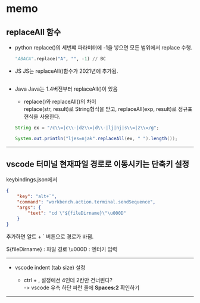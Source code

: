 # memo


## replaceAll 함수
- python
    replace()의 세번쨰 파라미터에 -1을 넣으면 모든 범위에서 replace 수행.
    ```py
    "ABACA".replace("A", "", -1) // BC
    ```

- JS
    JS는 replaceAll()함수가 2021년에 추가됨.
    ```js

    ```

- Java
    Java는 1.4버전부터 replaceAll()이 있음
    
    - replace()와 replaceAll()의 차이  
        replace(str, result)로 String형식을 받고,
        replaceAll(exp, result)로 정규표현식을 사용한다.
    ```java
    String ex = "/c\\=|c\\-|dz\\=|d\\-|lj|nj|s\\=|z\\=/g";

    System.out.println("ljes=njak".replaceAll(ex, " ").length());
    ```
___

## **vscode 터미널 현재파일 경로로 이동시키는 단축키 설정**

keybindings.json에서
```json
{
    "key": "alt+`",
    "command": "workbench.action.terminal.sendSequence",
    "args": {
        "text": "cd \"${fileDirname}\"\u000D"
    }
}
```
추가하면 알트 + ` 버튼으로 경로가 바뀜.

${fileDirname} : 파일 경로
\u000D : 엔터키 입력



___

- vscode indent (tab size) 설정

    - ctrl + , 설정에선 4인데 2칸만 건너뛴다?  
        -> vscode 우측 하단 파란 줄에 **Spaces:2** 확인하기

___